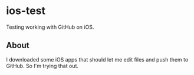 # ios-test

Testing working with GitHub on iOS.

## About

I downloaded some iOS apps that should let me edit files and push them
to GitHub. So I'm trying that out.
